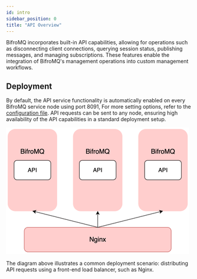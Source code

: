 ```yaml
---
id: intro
sidebar_position: 0
title: "API Overview"
---
```


BifroMQ incorporates built-in API capabilities, allowing for operations such as disconnecting client connections, querying session status, publishing messages, and managing subscriptions. These features enable the integration of BifroMQ's management operations into custom management workflows.

## Deployment

By default, the API service functionality is automatically enabled on every BifroMQ service node using port 8091, For more setting options, refer to the [configuration file](../../admin_guide/configuration/config_file_manual.md). API requests can be sent to any node, ensuring high availability of the API capabilities in a standard deployment setup.

![API-Arch.png](images%2FAPI-Arch.png)

The diagram above illustrates a common deployment scenario: distributing API requests using a front-end load balancer, such as Nginx.

